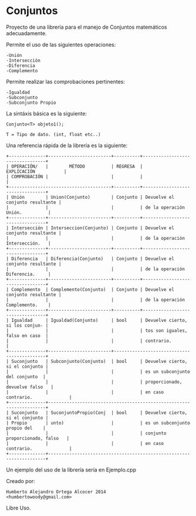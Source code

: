 Conjuntos
=========

Proyecto de una librería para el manejo de Conjuntos matemáticos adecuadamente.

Permite el uso de las siguientes operaciones:

    -Unión
    -Intersección
    -Diferencia
    -Complemento

Permite realizar las comprobaciones pertinentes:
    
    -Igualdad
    -Subconjunto
    -Subconjunto Propio

La sintáxis básica es la siguiente:

    Conjunto<T> objeto1();

    T = Tipo de dato. (int, float etc..)

Una referencia rápida de la librería es la siguiente:

    +--------------+------------------------+----------+---------------------------------+
    | OPERACIÓN/   |        MÉTODO          | REGRESA  |           EXPLICACIÓN           |
    | COMPROBACIÓN |                        |          |                                 |
    +---------------------------------------+----------+---------------------------------+
    | Unión        | Union(Conjunto)        | Conjunto | Devuelve el conjunto resultante |
    |              |                        |          | de la operación Unión.          |
    +--------------+------------------------+----------+---------------------------------+
    | Intersección | Interseccion(Conjunto) | Conjunto | Devuelve el conjunto resultante |
    |              |                        |          | de la operación Intersección.   |
    +--------------+------------------------+----------+---------------------------------+
    | Diferencia   | Diferencia(Conjunto)   | Conjunto | Devuelve el conjunto resultante |
    |              |                        |          | de la operación Diferencia.     |
    +--------------+------------------------+----------+---------------------------------+
    | Complemento  | Complemento(Conjunto)  | Conjunto | Devuelve el conjunto resultante |
    |              |                        |          | de la operación Complemento.    |
    +--------------+------------------------+----------+---------------------------------+
    | Igualdad     | Igualdad(Conjunto)     | bool     | Devuelve cierto, si los conjun- |
    |              |                        |          | tos son iguales, falso en caso  |
    |              |                        |          | contrario.                      |
    +--------------+------------------------+--------------------------------------------+
    | Suconjunto   | Subconjunto(Conjunto)  | bool     | Devuelve cierto, si el conjunto |
    |              |                        |          | es un subconjunto del conjunto  |
    |              |                        |          | proporcionado, devuelve falso   |
    |              |                        |          | en caso contrario.              |
    +--------------+---------------------------------------------------------------------+
    | Suconjunto   | SuconjuntoPropio(Conj  | bool     | Devuelve cierto, si el conjunto |
    | Propio       | unto)                  |          | es un subconjunto propio del    |
    |              |                        |          | conjunto proporcionado, falso   |
    |              |                        |          | en caso contrario.              |
    +--------------+---------------------------------------------------------------------+


Un ejemplo del uso de la librería sería en Ejemplo.cpp

Creado por:
    
    Humberto Alejandro Ortega Alcocer 2014 
    <humbertowoody@gmail.com>

Libre Uso. 
